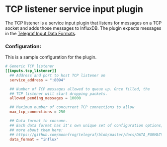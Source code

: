 # TCP listener service input plugin

The TCP listener is a service input plugin that listens for messages on a TCP
socket and adds those messages to InfluxDB.
The plugin expects messages in the
[Telegraf Input Data Formats](https://github.com/moonfrog/telegraf/blob/master/docs/DATA_FORMATS_INPUT.md).

### Configuration:

This is a sample configuration for the plugin.

```toml
# Generic TCP listener
[[inputs.tcp_listener]]
  ## Address and port to host TCP listener on
  service_address = ":8094"

  ## Number of TCP messages allowed to queue up. Once filled, the
  ## TCP listener will start dropping packets.
  allowed_pending_messages = 10000

  ## Maximum number of concurrent TCP connections to allow
  max_tcp_connections = 250

  ## Data format to consume.
  ## Each data format has it's own unique set of configuration options, read
  ## more about them here:
  ## https://github.com/moonfrog/telegraf/blob/master/docs/DATA_FORMATS_INPUT.md
  data_format = "influx"
```
